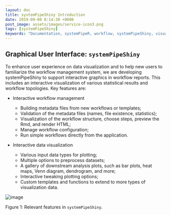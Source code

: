 ```yaml
---
layout: doc
title: systemPipeShiny Introduction
date: 2019-09-08 8:14:30 +0600
post_image: assets/images/service-icon3.png
tags: [systemPipeShiny]
keywords: "Documentation, systemPipeR, workflow, systemPipeShiny, visualization"
---
```


## Graphical User Interface: `systemPipeShiny`

To enhance user experience on data visualization and to help new users to familiarize the workflow management system, we are developing systemPipeShiny to support interactive graphics in workflow reports. This includes an interactive visualization of various statistical results and workflow topologies. 
Key features are: 

+ Interactive workflow management
  - Building metadata files from new workflows or templates;
  - Validation of the metadata files (names, file existence, statistics);
  - Visualization of the workflow structure, choose steps, preview the Rmd, and render HTML;
  - Manage workflow configuration; 
  - Run simple workflows directly from the application.
  
+ Interactive data visualization
  - Various input data types for plotting;
  - Multiple options to preprocess datasets;
  - A gallery of downstream analysis plots, such as bar plots, heat maps, Venn diagram, dendrogram, and more;
  - Interactive tweaking plotting options;
  - Custom templates and functions to extend to more types of visualization data. 

![image](../../assets/images/systemPipeShiny.png) 

Figure 1: Relevant features in `systemPipeShiny`. 